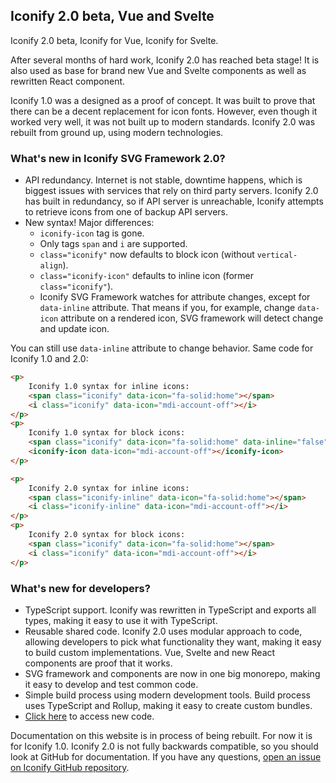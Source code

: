 ## Iconify 2.0 beta, Vue and Svelte

Iconify 2.0 beta, Iconify for Vue, Iconify for Svelte.

After several months of hard work, Iconify 2.0 has reached beta stage!
It is also used as base for brand new Vue and Svelte components as well as rewritten React component.

Iconify 1.0 was a designed as a proof of concept. It was built to prove that there can be a decent replacement for icon fonts. However, even though it worked very well, it was not built up to modern standards. Iconify 2.0 was rebuilt from ground up, using modern technologies.

### What's new in Iconify SVG Framework 2.0?

-   API redundancy. Internet is not stable, downtime happens, which is biggest issues with services that rely on third party servers. Iconify 2.0 has built in redundancy, so if API server is unreachable, Iconify attempts to retrieve icons from one of backup API servers.
-   New syntax!
    Major differences:
    -   `iconify-icon` tag is gone.
    -   Only tags `span` and `i` are supported.
    -   `class="iconify"` now defaults to block icon (without `vertical-align`).
    -   `class="iconify-icon"` defaults to inline icon (former `class="iconify"`).
    -   Iconify SVG Framework watches for attribute changes, except for `data-inline` attribute. That means if you, for example, change `data-icon` attribute on a rendered icon, SVG framework will detect change and update icon.

You can still use `data-inline` attribute to change behavior. Same code for Iconify 1.0 and 2.0:

```html
<p>
	Iconify 1.0 syntax for inline icons:
	<span class="iconify" data-icon="fa-solid:home"></span>
	<i class="iconify" data-icon="mdi-account-off"></i>
</p>
<p>
	Iconify 1.0 syntax for block icons:
	<span class="iconify" data-icon="fa-solid:home" data-inline="false"></span>
	<iconify-icon data-icon="mdi-account-off"></iconify-icon>
</p>
```

```html
<p>
	Iconify 2.0 syntax for inline icons:
	<span class="iconify-inline" data-icon="fa-solid:home"></span>
	<i class="iconify-inline" data-icon="mdi-account-off"></i>
</p>
<p>
	Iconify 2.0 syntax for block icons:
	<span class="iconify" data-icon="fa-solid:home"></span>
	<i class="iconify" data-icon="mdi-account-off"></i>
</p>
```

### What's new for developers?

-   TypeScript support. Iconify was rewritten in TypeScript and exports all types, making it easy to use it with TypeScript.
-   Reusable shared code. Iconify 2.0 uses modular approach to code, allowing developers to pick what functionality they want, making it easy to build custom implementations. Vue, Svelte and new React components are proof that it works.
-   SVG framework and components are now in one big monorepo, making it easy to develop and test common code.
-   Simple build process using modern development tools. Build process uses TypeScript and Rollup, making it easy to create custom bundles.
-   [Click here](https://github.com/iconify/iconify) to access new code.

Documentation on this website is in process of being rebuilt. For now it is for Iconify 1.0. Iconify 2.0 is not fully backwards compatible, so you should look at GitHub for documentation. If you have any questions, [open an issue on Iconify GitHub repository](https://github.com/iconify/iconify).
